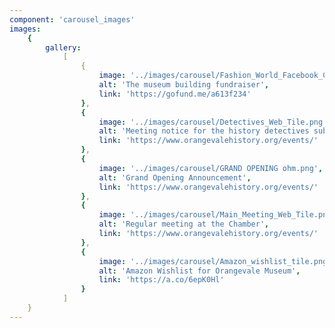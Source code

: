 ```yaml
---
component: 'carousel_images'
images:
    {
        gallery:
            [
                {
                    image: '../images/carousel/Fashion_World_Facebook_Cover.png',
                    alt: 'The museum building fundraiser',
                    link: 'https://gofund.me/a613f234'
                },
                {
                    image: '../images/carousel/Detectives_Web_Tile.png',
                    alt: 'Meeting notice for the history detectives sub-group',
                    link: 'https://www.orangevalehistory.org/events/'
                },
                {
                    image: '../images/carousel/GRAND OPENING ohm.png',
                    alt: 'Grand Opening Announcement',
                    link: 'https://www.orangevalehistory.org/events/'
                },
                {
                    image: '../images/carousel/Main_Meeting_Web_Tile.png',
                    alt: 'Regular meeting at the Chamber',
                    link: 'https://www.orangevalehistory.org/events/'
                },
                {
                    image: '../images/carousel/Amazon_wishlist_tile.png',
                    alt: 'Amazon Wishlist for Orangevale Museum',
                    link: 'https://a.co/6epK0Hl'
                }
            ]
    }
---
```

